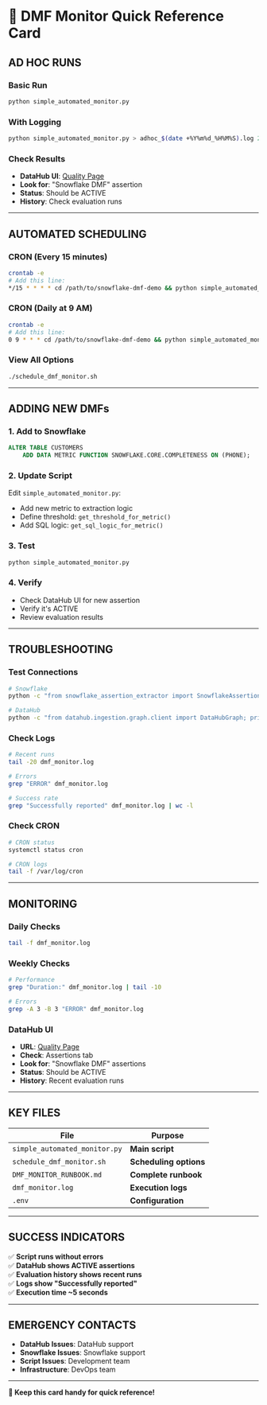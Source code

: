 # 🚀 DMF Monitor Quick Reference Card

## **AD HOC RUNS**

### **Basic Run**
```bash
python simple_automated_monitor.py
```

### **With Logging**
```bash
python simple_automated_monitor.py > adhoc_$(date +%Y%m%d_%H%M%S).log 2>&1
```

### **Check Results**
- **DataHub UI**: [Quality Page](https://test-environment.acryl.io/dataset/urn:li:dataset:(urn:li:dataPlatform:snowflake,DMF_DEMO_DB.DEMO_SCHEMA.CUSTOMERS,PROD)/Quality/List)
- **Look for**: "Snowflake DMF" assertion
- **Status**: Should be ACTIVE
- **History**: Check evaluation runs

---

## **AUTOMATED SCHEDULING**

### **CRON (Every 15 minutes)**
```bash
crontab -e
# Add this line:
*/15 * * * * cd /path/to/snowflake-dmf-demo && python simple_automated_monitor.py >> dmf_monitor_cron.log 2>&1
```

### **CRON (Daily at 9 AM)**
```bash
crontab -e
# Add this line:
0 9 * * * cd /path/to/snowflake-dmf-demo && python simple_automated_monitor.py >> dmf_monitor_cron.log 2>&1
```

### **View All Options**
```bash
./schedule_dmf_monitor.sh
```

---

## **ADDING NEW DMFs**

### **1. Add to Snowflake**
```sql
ALTER TABLE CUSTOMERS
    ADD DATA METRIC FUNCTION SNOWFLAKE.CORE.COMPLETENESS ON (PHONE);
```

### **2. Update Script**
Edit `simple_automated_monitor.py`:
- Add new metric to extraction logic
- Define threshold: `get_threshold_for_metric()`
- Add SQL logic: `get_sql_logic_for_metric()`

### **3. Test**
```bash
python simple_automated_monitor.py
```

### **4. Verify**
- Check DataHub UI for new assertion
- Verify it's ACTIVE
- Review evaluation results

---

## **TROUBLESHOOTING**

### **Test Connections**
```bash
# Snowflake
python -c "from snowflake_assertion_extractor import SnowflakeAssertionExtractor; print('✅ Snowflake OK')"

# DataHub
python -c "from datahub.ingestion.graph.client import DataHubGraph; print('✅ DataHub OK')"
```

### **Check Logs**
```bash
# Recent runs
tail -20 dmf_monitor.log

# Errors
grep "ERROR" dmf_monitor.log

# Success rate
grep "Successfully reported" dmf_monitor.log | wc -l
```

### **Check CRON**
```bash
# CRON status
systemctl status cron

# CRON logs
tail -f /var/log/cron
```

---

## **MONITORING**

### **Daily Checks**
```bash
tail -f dmf_monitor.log
```

### **Weekly Checks**
```bash
# Performance
grep "Duration:" dmf_monitor.log | tail -10

# Errors
grep -A 3 -B 3 "ERROR" dmf_monitor.log
```

### **DataHub UI**
- **URL**: [Quality Page](https://test-environment.acryl.io/dataset/urn:li:dataset:(urn:li:dataPlatform:snowflake,DMF_DEMO_DB.DEMO_SCHEMA.CUSTOMERS,PROD)/Quality/List)
- **Check**: Assertions tab
- **Look for**: "Snowflake DMF" assertions
- **Status**: Should be ACTIVE
- **History**: Recent evaluation runs

---

## **KEY FILES**

| File | Purpose |
|------|---------|
| `simple_automated_monitor.py` | **Main script** |
| `schedule_dmf_monitor.sh` | **Scheduling options** |
| `DMF_MONITOR_RUNBOOK.md` | **Complete runbook** |
| `dmf_monitor.log` | **Execution logs** |
| `.env` | **Configuration** |

---

## **SUCCESS INDICATORS**

✅ **Script runs without errors**  
✅ **DataHub shows ACTIVE assertions**  
✅ **Evaluation history shows recent runs**  
✅ **Logs show "Successfully reported"**  
✅ **Execution time ~5 seconds**  

---

## **EMERGENCY CONTACTS**

- **DataHub Issues**: DataHub support
- **Snowflake Issues**: Snowflake support  
- **Script Issues**: Development team
- **Infrastructure**: DevOps team

---

**🎯 Keep this card handy for quick reference!**
